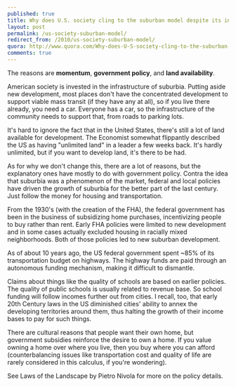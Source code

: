 ```yaml
---
published: true
title: Why does U.S. society cling to the suburban model despite its inefficiency, unsustainability, and many social ills?
layout: post
permalink: /us-society-suburban-model/
redirect_from: /2010/us-society-suburban-model/
quora: http://www.quora.com/Why-does-U-S-society-cling-to-the-suburban-model-despite-its-inefficiency-unsustainability-and-many-social-ills/answer/Ben-Lopatin
comments: true
---
```


The reasons are **momentum**, **government policy**, and **land
availability**.

American society is invested in the infrastructure of suburbia. Putting
aside new development, most places don't have the concentrated
development to support viable mass transit (if they have any at all), so
if you live there already, you need a car. Everyone has a car, so the
infrastructure of the community needs to support that, from roads to
parking lots.

It's hard to ignore the fact that in the United States, there's still a
lot of land available for development. The Economist somewhat flippantly
described the US as having "unlimited land" in a leader a few weeks
back. It's hardly unlimited, but if you want to develop land, it's there
to be had.

As for why we don't change this, there are a lot of reasons, but the
explanatory ones have mostly to do with government policy. Contra the
idea that suburbia was a phenomenon of the market, federal and local
policies have driven the growth of suburbia for the better part of the
last century. Just follow the money for housing and transportation. 

From the 1930's (with the creation of the FHA), the federal government
has been in the business of subsidizing home purchases, incentivizing
people to buy rather than rent. Early FHA policies were limited to new
development and in some cases actually excluded housing in racially
mixed neighborhoods. Both of those policies led to new suburban
development.

As of about 10 years ago, the US federal government spent ~85% of its
transportation budget on highways. The highway funds are paid through an
autonomous funding mechanism, making it difficult to dismantle. 

Claims about things like the quality of schools are based on earlier
policies. The quality of public schools is usually related to revenue
base. So school funding will follow incomes further out from cities. I
recall, too, that early 20th Century laws in the US diminished cities'
ability to annex the developing territories around them, thus halting
the growth of their income bases to pay for such things.

There are cultural reasons that people want their own home, but
government subsidies reinforce the desire to own a home. If you value
owning a home over where you live, then you buy where you can afford
(counterbalancing issues like transportation cost and quality of life
are rarely considered in this calculus, if you're wondering).

See Laws of the Landscape by Pietro Nivola for more on the policy
details.
